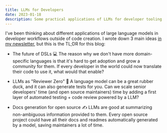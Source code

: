 ```yaml
---
title: LLMs for Developers
date: 2023-01-18
description: Some practical applications of LLMs for developer tooling
---
```


I've been thinking about different applications of large language models in developer workflows outside of code creation. I wrote down 3 main ideas [in my newsletter](https://evcrevolution.com/p/evc-10-llm-for-developers), but this is the TL;DR for this blog:

- The future of DSLs 💻 The reason why we don't have more domain-specific languages is that it's hard to get adoption and grow a community for them. If every developer in the world could now translate their code to use it, what would that enable?

- LLMs as "Reviewer Zero" 🔎 A language model can be a great rubber duck, and it can also generate tests for you. Can we scale senior developers' time (and open source maintainers) time by adding a first layer of automated testing + code review powered by a LLM?

- Docs generation for open source ✍️ LLMs are good at summarizing non-ambiguous information provided to them. Every open source project could have all their docs and readmes automatically generated by a model, saving maintainers a lot of time.
